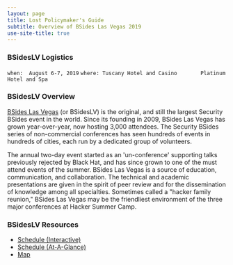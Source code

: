 ```yaml
---
layout: page
title: Lost Policymaker's Guide
subtitle: Overview of BSides Las Vegas 2019
use-site-title: true
---
```


### BSidesLV Logistics
` when:  August 6-7, 2019 `
` where: Tuscany Hotel and Casino `
`        Platinum Hotel and Spa `

### BSidesLV Overview
[BSides Las Vegas](https://bsideslv.org) (or BSidesLV) is the original, and still the largest Security BSides event in the world. Since its founding in 2009, BSides Las Vegas has grown year-over-year, now hosting 3,000 attendees. The Security BSides series of non-commercial conferences has seen hundreds of events in hundreds of cities, each run by a dedicated group of volunteers.

The annual two-day event started as an 'un-conference' supporting talks previously rejected by Black Hat, and has since grown to one of the must attend events of the summer. BSides Las Vegas is a source of education, communication, and collaboration. The technical and academic presentations are given in the spirit of peer review and for the dissemination of knowledge among all specialties. Sometimes called a "hacker family reunion," BSides Las Vegas may be the friendliest environment of the three major conferences at Hacker Summer Camp.

### BSidesLV Resources
* [Schedule (Interactive)](https://www.bsideslv.org/schedule-2/)
* [Schedule (At-A-Glance)](https://www.bsideslv.org/wp-content/uploads/2019/07/20190719_BSLV2019_schedule_grid_WEB.pdf)
* [Map](https://www.bsideslv.org/conference-map/)
